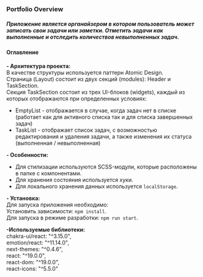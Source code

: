 ### Portfolio Overview   

##### Приложение является органайзером в котором пользователь может записать свои задачи или заметки. Отметить задачи как выполненные и отследить количествов невыполненных задач.  
  
#### Оглавление
 **- Архитектура проекта:**  
В качестве структуры используется паттерн Atomic Design.  
Страница (Layout) состоит из двух секций (modules): Header и TaskSection.   
Секция TaskSection состоит из трех UI-блоков (widgets), каждый из которых отображаются при определенных условиях:   
 * EmptyList - отображается в случае, когда задач нет в списке (работает как для активного списка так и для списка завершенных задач)  
 * TaskList - отображает список задач, с возможностью редактирования и удаления задачи, а также изменения их статуса (выполненная / невыполненная)  

  
 **- Особенности:**  
 * Для стилизации используются SCSS-модули, которые расположены в папке с компонентами.  
 * Для хранения состояния используется хуки.  
 * Для локального хранения данных используется `localStorage`.  
    
 **- Установка:**  
Для запуска приложения необходимо:  
   	Установить зависимости: `npm install`.  
   	Для запуска в режиме разработки: `npm run start`.    
  
**-Используемые библиотеки:**  
    chakra-ui/react: "^3.15.0",  
    emotion/react: "^11.14.0",  
    next-themes: "^0.4.6",  
    react: "^19.0.0",  
    react-dom: "^19.0.0",  
    react-icons: "^5.5.0"  

